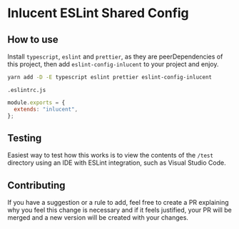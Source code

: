 # Inlucent ESLint Shared Config

## How to use

Install `typescript`, `eslint` and `prettier`, as they are peerDependencies of this project, then add `eslint-config-inlucent` to your project and enjoy.

```sh
yarn add -D -E typescript eslint prettier eslint-config-inlucent
```

`.eslintrc.js`

```js
module.exports = {
  extends: "inlucent",
};
```

## Testing

Easiest way to test how this works is to view the contents of the `/test` directory using an IDE with ESLint integration, such as Visual Studio Code.

## Contributing

If you have a suggestion or a rule to add, feel free to create a PR explaining why you feel this change is necessary and if it feels justified, your PR will be merged and a new version will be created with your changes.
